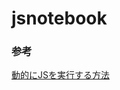 jsnotebook
===============

### 参考
[動的にJSを実行する方法](https://qiita.com/w650/items/adb108649a0e2a86f334)
